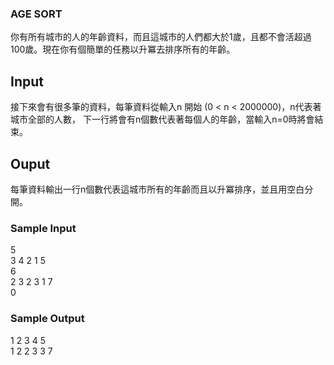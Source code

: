### AGE SORT
你有所有城市的人的年齡資料，而且這城市的人們都大於1歲，且都不會活超過100歲。現在你有個簡單的任務以升冪去排序所有的年齡。
## Input
接下來會有很多筆的資料，每筆資料從輸入n 開始 (0 < n < 2000000)，n代表著城市全部的人數，
下一行將會有n個數代表著每個人的年齡，當輸入n=0時將會結束。
## Ouput
每筆資料輸出一行n個數代表這城市所有的年齡而且以升冪排序，並且用空白分開。
### Sample Input
5  
3 4 2 1 5  
6  
2 3 2 3 1 7  
0
### Sample Output 
1 2 3 4 5   
1 2 2 3 3 7 

